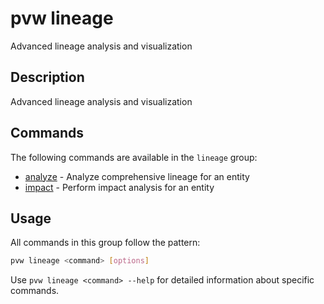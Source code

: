 # pvw lineage

Advanced lineage analysis and visualization

## Description

Advanced lineage analysis and visualization

## Commands

The following commands are available in the `lineage` group:

- [analyze](./analyze.md) - Analyze comprehensive lineage for an entity
- [impact](./impact.md) - Perform impact analysis for an entity

## Usage

All commands in this group follow the pattern:

```bash
pvw lineage <command> [options]
```

Use `pvw lineage <command> --help` for detailed information about specific commands.
